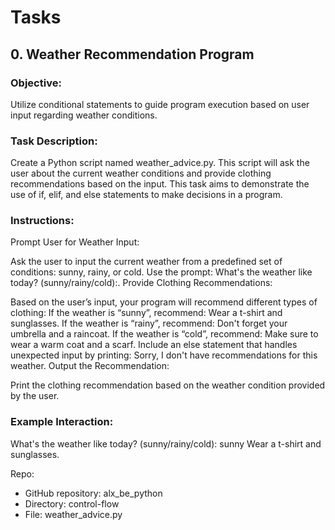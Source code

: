 # Tasks

## 0. Weather Recommendation Program

### Objective: 

Utilize conditional statements to guide program execution based on user input regarding weather conditions.

### Task Description:

Create a Python script named weather_advice.py. This script will ask the user about the current weather conditions and provide clothing recommendations based on the input. This task aims to demonstrate the use of if, elif, and else statements to make decisions in a program.

### Instructions:

Prompt User for Weather Input:

Ask the user to input the current weather from a predefined set of conditions: sunny, rainy, or cold.
Use the prompt: What's the weather like today? (sunny/rainy/cold):.
Provide Clothing Recommendations:

Based on the user’s input, your program will recommend different types of clothing:
If the weather is “sunny”, recommend: Wear a t-shirt and sunglasses.
If the weather is “rainy”, recommend: Don't forget your umbrella and a raincoat.
If the weather is “cold”, recommend: Make sure to wear a warm coat and a scarf.
Include an else statement that handles unexpected input by printing: Sorry, I don't have recommendations for this weather.
Output the Recommendation:

Print the clothing recommendation based on the weather condition provided by the user.

### Example Interaction:

What's the weather like today? (sunny/rainy/cold): sunny
Wear a t-shirt and sunglasses.

Repo:

- GitHub repository: alx_be_python
- Directory: control-flow
- File: weather_advice.py
